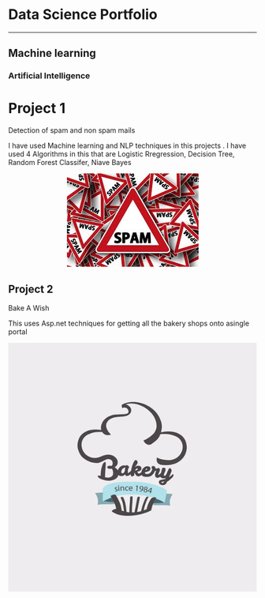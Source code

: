 
# Data Science Portfolio
---
## Machine learning

### Artificial Intelligence

# Project 1

Detection of spam and non spam mails

I have used Machine learning and NLP techniques in this projects . I have used 4 Algorithms in this that are Logistic Rregression, Decision Tree, Random Forest Classifer, Niave Bayes

<center><img src="assets/img/spam_img.jpeg"/></center>

 
 
## Project 2

Bake A Wish 

 This uses Asp.net techniques for getting all the bakery shops onto asingle portal
 
<center><img src="assets/img/bakery logo.jpg"/></center>
